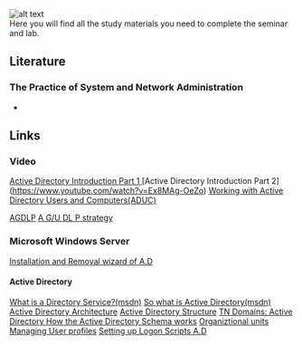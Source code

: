 ![alt text](http://bearpm.com/wp-content/uploads/2013/07/work-in-progress.png "Work in progress") <br />
Here you will find all the study materials you need to complete the seminar and lab.

## Literature
### The Practice of System and Network Administration
* 

## Links   

### Video


[Active Directory Introduction Part 1 ](https://www.youtube.com/watch?v=J8uw3GNZxzQ)
[Active Directory Introduction Part 2] (https://www.youtube.com/watch?v=Ex8MAg-OeZo)
[Working with Active Directory Users and Computers(ADUC)](https://www.youtube.com/watch?v=H5S5jGquicg )

[AGDLP](https://www.youtube.com/watch?v=zHHzjjqVhTc )
[A G/U DL P strategy](https://www.youtube.com/watch?v=yjPGRnxAU6M)


### Microsoft Windows Server

[Installation and Removal wizard of A.D](https://technet.microsoft.com/en-us/library/hh831457.aspx)

#### Active Directory

[What is a Directory  Service?(msdn)](https://msdn.microsoft.com/en-us/library/aa367035%28v=vs.85%29.aspx)
[So what is Active Directory(msdn)](https://msdn.microsoft.com/en-us/library/aa746492%28v=vs.85%29.aspx) 
[Active Directory Architecture](https://msdn.microsoft.com/en-us/library/bb727030.aspx)
[Active Directory Structure](https://technet.microsoft.com/en-us/library/cc181267.aspx) 
[TN Domains: Active Directory ](https://technet.microsoft.com/en-us/library/cc780856%28v=ws.10%29.aspx)
[How the Active Directory Schema works](https://technet.microsoft.com/en-us/library/cc773309%28v=ws.10%29.aspx)
[Organiztional units](https://technet.microsoft.com/sv-se/library/cc758565%28v=ws.10%29.aspx)
[Managing User profiles](https://msdn.microsoft.com/en-us/library/bb726990.aspx)
[Setting up Logon Scripts A.D](http://www.petri.com/setting-up-logon-script-through-active-directory-users-computers-windows-server-2008.htm)
